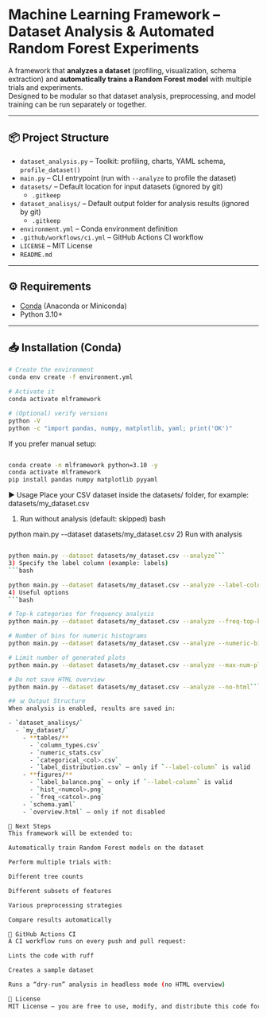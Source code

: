 # Machine Learning Framework – Dataset Analysis & Automated Random Forest Experiments

A framework that **analyzes a dataset** (profiling, visualization, schema extraction) and **automatically trains a Random Forest model** with multiple trials and experiments.  
Designed to be modular so that dataset analysis, preprocessing, and model training can be run separately or together.

---

## 📦 Project Structure

- `dataset_analysis.py` – Toolkit: profiling, charts, YAML schema, `profile_dataset()`
- `main.py` – CLI entrypoint (run with `--analyze` to profile the dataset)
- `datasets/` – Default location for input datasets (ignored by git)
  - `.gitkeep`
- `dataset_analisys/` – Default output folder for analysis results (ignored by git)
  - `.gitkeep`
- `environment.yml` – Conda environment definition
- `.github/workflows/ci.yml` – GitHub Actions CI workflow
- `LICENSE` – MIT License
- `README.md`



---

## ⚙️ Requirements

- [Conda](https://docs.conda.io/) (Anaconda or Miniconda)
- Python 3.10+

---

## 📥 Installation (Conda)

```bash
# Create the environment
conda env create -f environment.yml

# Activate it
conda activate mlframework

# (Optional) verify versions
python -V
python -c "import pandas, numpy, matplotlib, yaml; print('OK')"
```

If you prefer manual setup:

```bash

conda create -n mlframework python=3.10 -y
conda activate mlframework
pip install pandas numpy matplotlib pyyaml
```
▶️ Usage
Place your CSV dataset inside the datasets/ folder, for example:
datasets/my_dataset.csv

1) Run without analysis (default: skipped)
bash

python main.py --dataset datasets/my_dataset.csv
2) Run with analysis
```bash

python main.py --dataset datasets/my_dataset.csv --analyze```
3) Specify the label column (example: labels)
```bash

python main.py --dataset datasets/my_dataset.csv --analyze --label-column labels```
4) Useful options
```bash

# Top-k categories for frequency analysis
python main.py --dataset datasets/my_dataset.csv --analyze --freq-top-k 30

# Number of bins for numeric histograms
python main.py --dataset datasets/my_dataset.csv --analyze --numeric-bins 40

# Limit number of generated plots
python main.py --dataset datasets/my_dataset.csv --analyze --max-num-plots 10 --max-cat-plots 8

# Do not save HTML overview
python main.py --dataset datasets/my_dataset.csv --analyze --no-html```

## 📊 Output Structure
When analysis is enabled, results are saved in:

- `dataset_analisys/`
  - `my_dataset/`
    - **tables/**
      - `column_types.csv`
      - `numeric_stats.csv`
      - `categorical_<col>.csv`
      - `label_distribution.csv` – only if `--label-column` is valid
    - **figures/**
      - `label_balance.png` – only if `--label-column` is valid
      - `hist_<numcol>.png`
      - `freq_<catcol>.png`
    - `schema.yaml`
    - `overview.html` – only if not disabled

🔬 Next Steps
This framework will be extended to:

Automatically train Random Forest models on the dataset

Perform multiple trials with:

Different tree counts

Different subsets of features

Various preprocessing strategies

Compare results automatically

🧪 GitHub Actions CI
A CI workflow runs on every push and pull request:

Lints the code with ruff

Creates a sample dataset

Runs a “dry-run” analysis in headless mode (no HTML overview)

📜 License
MIT License – you are free to use, modify, and distribute this code for any purpose.